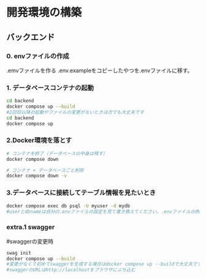 # 開発環境の構築
## バックエンド
### 0. envファイルの作成
.emvファイルを作る
.env.exampleをコピーしたやつを.envファイルに移す。
### 1. データベースコンテナの起動
```bash
cd backend
docker compose up --build
#2回目以降の起動やファイルの変更がないときは次でも大丈夫です
cd backend
docker compose up
```
### 2.Docker環境を落とす
```bash
# コンテナを終了（データベースの中身は残す）
docker compose down

# コンテナ + データベースごと削除
docker compose down -v
```

### 3.データベースに接続してテーブル情報を見たいとき
```bash
docker compose exec db psql -U myuser -d mydb
#userとdbnameは自分の.envファイルの設定を見て書き換えてください。.envファイルの例は.env.exampleにあります。
```
### extra.1 swagger
#swaggerの変更時
```bash
swag init
docker compose up --build
#変更がなくて初めてswaggerを生成する場合はdocker compose up --buildで大丈夫です。
#swaggerのURLはhttp://localhostをブラウザにぶち込む


